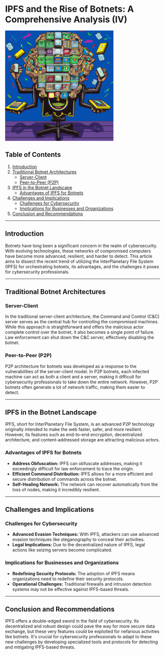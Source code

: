 # IPFS and the Rise of Botnets: A Comprehensive Analysis (IV)
![Alt text](ipfs.png)

## Table of Contents
1. [Introduction](#introduction)
2. [Traditional Botnet Architectures](#traditional-botnet-architectures)
   - [Server-Client](#server-client)
   - [Peer-to-Peer (P2P)](#peer-to-peer-p2p)
3. [IPFS in the Botnet Landscape](#ipfs-in-the-botnet-landscape)
   - [Advantages of IPFS for Botnets](#advantages-of-ipfs-for-botnets)
4. [Challenges and Implications](#challenges-and-implications)
   - [Challenges for Cybersecurity](#challenges-for-cybersecurity)
   - [Implications for Businesses and Organizations](#implications-for-businesses-and-organizations)
5. [Conclusion and Recommendations](#conclusion-and-recommendations)

---

## Introduction <a name="introduction"></a>
Botnets have long been a significant concern in the realm of cybersecurity. With evolving technologies, these networks of compromised computers have become more advanced, resilient, and harder to detect. This article aims to dissect the recent trend of utilizing the InterPlanetary File System (IPFS) for orchestrating botnets, its advantages, and the challenges it poses for cybersecurity professionals.

---

## Traditional Botnet Architectures <a name="traditional-botnet-architectures"></a>
### Server-Client <a name="server-client"></a>
In the traditional server-client architecture, the Command and Control (C&C) server serves as the central hub for controlling the compromised machines. While this approach is straightforward and offers the malicious actor complete control over the botnet, it also becomes a single point of failure. Law enforcement can shut down the C&C server, effectively disabling the botnet.

### Peer-to-Peer (P2P) <a name="peer-to-peer-p2p"></a>
P2P architecture for botnets was developed as a response to the vulnerabilities of the server-client model. In P2P botnets, each infected machine can act as both a client and a server, making it difficult for cybersecurity professionals to take down the entire network. However, P2P botnets often generate a lot of network traffic, making them easier to detect.

---

## IPFS in the Botnet Landscape <a name="ipfs-in-the-botnet-landscape"></a>
IPFS, short for InterPlanetary File System, is an advanced P2P technology originally intended to make the web faster, safer, and more resilient. However, its features such as end-to-end encryption, decentralized architecture, and content-addressed storage are attracting malicious actors.

### Advantages of IPFS for Botnets <a name="advantages-of-ipfs-for-botnets"></a>
- **Address Obfuscation:** IPFS can obfuscate addresses, making it exceedingly difficult for law enforcement to trace the origin.
- **Efficient Command Distribution:** IPFS allows for a more efficient and secure distribution of commands across the botnet.
- **Self-Healing Network:** The network can recover automatically from the loss of nodes, making it incredibly resilient.

---

## Challenges and Implications <a name="challenges-and-implications"></a>
### Challenges for Cybersecurity <a name="challenges-for-cybersecurity"></a>
- **Advanced Evasion Techniques:** With IPFS, attackers can use advanced evasion techniques like steganography to conceal their activities.
- **Legal Implications:** Due to the decentralized nature of IPFS, legal actions like seizing servers become complicated.

### Implications for Businesses and Organizations <a name="implications-for-businesses-and-organizations"></a>
- **Redefining Security Protocols:** The adoption of IPFS means organizations need to redefine their security protocols.
- **Operational Challenges:** Traditional firewalls and intrusion detection systems may not be effective against IPFS-based threats.

---

## Conclusion and Recommendations <a name="conclusion-and-recommendations"></a>
IPFS offers a double-edged sword in the field of cybersecurity. Its decentralized and robust design could pave the way for more secure data exchange, but these very features could be exploited for nefarious activities like botnets. It's crucial for cybersecurity professionals to adapt to these new challenges by developing specialized tools and protocols for detecting and mitigating IPFS-based threats.
